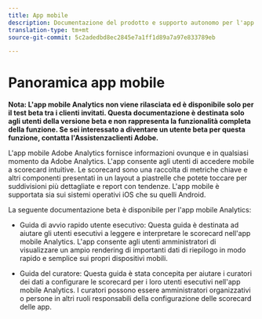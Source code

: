 ```yaml
---
title: App mobile
description: Documentazione del prodotto e supporto autonomo per l'app mobile Adobe Analytics
translation-type: tm+mt
source-git-commit: 5c2adedbd8ec2845e7a1ff1d89a7a97e833789eb

---
```



# Panoramica app mobile

**Nota: L'app mobile Analytics non viene rilasciata ed è disponibile solo per il test beta tra i clienti invitati. Questa documentazione è destinata solo agli utenti della versione beta e non rappresenta la funzionalità completa della funzione. Se sei interessato a diventare un utente beta per questa funzione, contatta l'Assistenza[](https://helpx.adobe.com/contact/enterprise-support.ec.html)clienti Adobe.**

L'app mobile Adobe Analytics fornisce informazioni ovunque e in qualsiasi momento da Adobe Analytics.  L'app consente agli utenti di accedere mobile a scorecard intuitive. Le scorecard sono una raccolta di metriche chiave e altri componenti presentati in un layout a piastrelle che potete toccare per suddivisioni più dettagliate e report con tendenze. L'app mobile è supportata sia sui sistemi operativi iOS che su quelli Android.

La seguente documentazione beta è disponibile per l'app mobile Analytics:

* Guida di avvio rapido utente esecutivo: Questa guida è destinata ad aiutare gli utenti esecutivi a leggere e interpretare le scorecard nell'app mobile Analytics. L'app consente agli utenti amministratori di visualizzare un ampio rendering di importanti dati di riepilogo in modo rapido e semplice sui propri dispositivi mobili.


* Guida del curatore: Questa guida è stata concepita per aiutare i curatori dei dati a configurare le scorecard per i loro utenti esecutivi nell'app mobile Analytics. I curatori possono essere amministratori organizzativi o persone in altri ruoli responsabili della configurazione delle scorecard delle app.
